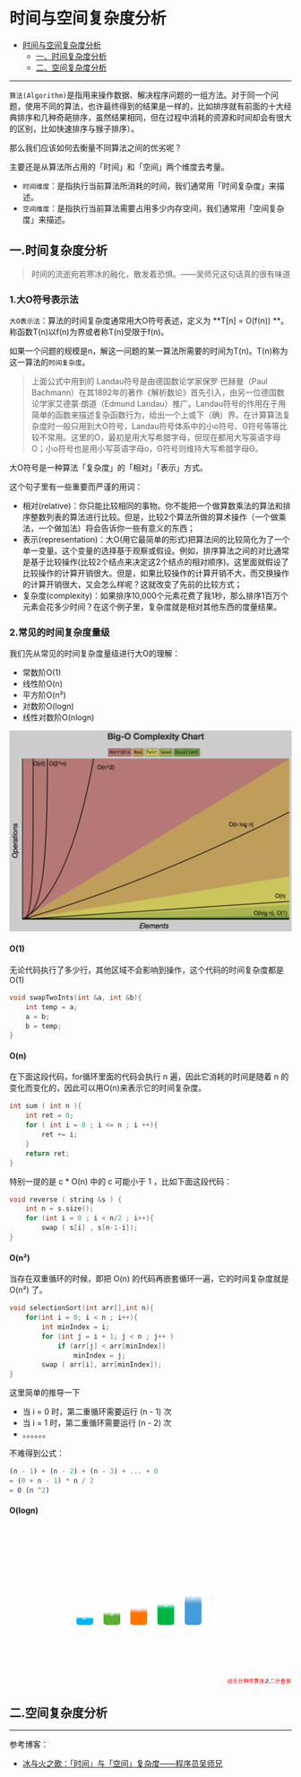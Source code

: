 # 时间与空间复杂度分析

<!-- GFM-TOC -->

* [时间与空间复杂度分析](#时间与空间复杂度分析)
  * [一、时间复杂度分析](#一时间复杂度分析)
  * [二、空间复杂度分析](#二空间复杂度分析)

<!-- GFM-TOC -->

---

`算法(Algorithm)`是指用来操作数据、解决程序问题的一组方法。对于同一个问题，使用不同的算法，也许最终得到的结果是一样的，比如排序就有前面的十大经典排序和几种奇葩排序，虽然结果相同，但在过程中消耗的资源和时间却会有很大的区别，比如快速排序与猴子排序）。

那么我们应该如何去衡量不同算法之间的优劣呢？

主要还是从算法所占用的「时间」和「空间」两个维度去考量。

- `时间维度`：是指执行当前算法所消耗的时间，我们通常用「时间复杂度」来描述。
- `空间维度`：是指执行当前算法需要占用多少内存空间，我们通常用「空间复杂度」来描述。



## 一.时间复杂度分析

> 时间的流逝宛若寒冰的融化，散发着恐惧。——吴师兄这句话真的很有味道

### 1.大O符号表示法

`大O表示法`：算法的时间复杂度通常用大O符号表述，定义为 **T[n] = O(f(n)) **。称函数T(n)以f(n)为界或者称T(n)受限于f(n)。

如果一个问题的规模是n，解这一问题的某一算法所需要的时间为T(n)。T(n)称为这一算法的`时间复杂度`。

> 上面公式中用到的 Landau符号是由德国数论学家保罗·巴赫曼（Paul Bachmann）在其1892年的著作《解析数论》首先引入，由另一位德国数论学家艾德蒙·朗道（Edmund Landau）推广。Landau符号的作用在于用简单的函数来描述复杂函数行为，给出一个上或下（确）界。在计算算法复杂度时一般只用到大O符号，Landau符号体系中的小o符号、Θ符号等等比较不常用。这里的O，最初是用大写希腊字母，但现在都用大写英语字母O；小o符号也是用小写英语字母o，Θ符号则维持大写希腊字母Θ。

大O符号是一种算法「复杂度」的「相对」「表示」方式。

这个句子里有一些重要而严谨的用词：

- 相对(relative)：你只能比较相同的事物。你不能把一个做算数乘法的算法和排序整数列表的算法进行比较。但是，比较2个算法所做的算术操作（一个做乘法，一个做加法）将会告诉你一些有意义的东西；
- 表示(representation)：大O(用它最简单的形式)把算法间的比较简化为了一个单一变量。这个变量的选择基于观察或假设。例如，排序算法之间的对比通常是基于比较操作(比较2个结点来决定这2个结点的相对顺序)。这里面就假设了比较操作的计算开销很大。但是，如果比较操作的计算开销不大，而交换操作的计算开销很大，又会怎么样呢？这就改变了先前的比较方式；
- 复杂度(complexity)：如果排序10,000个元素花费了我1秒，那么排序1百万个元素会花多少时间？在这个例子里，复杂度就是相对其他东西的度量结果。

### 2.常见的时间复杂度量级

我们先从常见的时间复杂度量级进行大O的理解：

- 常数阶O(1)
- 线性阶O(n)
- 平方阶O(n²)
- 对数阶O(logn)
- 线性对数阶O(nlogn)

<div align="center">  
  <img src="https://github.com/ZYBO-o/DataStructure/blob/main/images/13.png"  width="600"/> 
</div>

#### O(1)

无论代码执行了多少行，其他区域不会影响到操作，这个代码的时间复杂度都是O(1)

```c
void swapTwoInts(int &a, int &b){
 	int temp = a;
 	a = b;
	b = temp;
}
```

#### O(n)

在下面这段代码，for循环里面的代码会执行 n 遍，因此它消耗的时间是随着 n 的变化而变化的，因此可以用O(n)来表示它的时间复杂度。

```c
int sum ( int n ){
	int ret = 0;
	for ( int i = 0 ; i <= n ; i ++){
		ret += i;
	}
	return ret;
}
```

特别一提的是 c * O(n) 中的 c 可能小于 1 ，比如下面这段代码：

```c++
void reverse ( string &s ) {
	int n = s.size();
	for (int i = 0 ; i < n/2 ; i++){
		swap ( s[i] , s[n-1-i]);
}

```

#### O(n²)

当存在双重循环的时候，即把 O(n) 的代码再嵌套循环一遍，它的时间复杂度就是 O(n²) 了。

```c++
void selectionSort(int arr[],int n){
	for(int i = 0; i < n ; i++){
		int minIndex = i;
		for (int j = i + 1; j < n ; j++ )
			if (arr[j] < arr[minIndex])
				minIndex = j;
		swap ( arr[i], arr[minIndex]);
}
```

这里简单的推导一下

- 当 i = 0 时，第二重循环需要运行 (n - 1) 次
- 当 i = 1 时，第二重循环需要运行 (n - 2) 次
- 。。。。。。

不难得到公式：

```matlab
(n - 1) + (n - 2) + (n - 3) + ... + 0
= (0 + n - 1) * n / 2
= O (n ^2)
```

#### O(logn)

![1](../images/12.gif)



## 二.空间复杂度分析

















---

参考博客：

+ [冰与火之歌：「时间」与「空间」复杂度——程序员吴师兄](https://blog.csdn.net/kexuanxiu1163/article/details/103080950)

